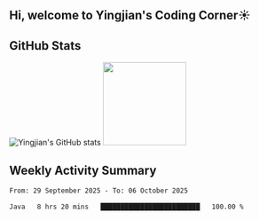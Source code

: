 ## Hi, welcome to Yingjian's Coding Corner☀️

## GitHub Stats
![Yingjian's GitHub stats](https://github-readme-stats.vercel.app/api?username=BigBigBai&show_icons=true&hide=stars,issues&hide_border=true&theme=merko&bg_color=00000000)
<img height="150em" src="https://github-readme-stats.vercel.app/api/top-langs/?username=BigBigBai&layout=compact&hide_border=true&theme=merko&bg_color=00000000"/>

## Weekly Activity Summary

<!--START_SECTION:waka-->

```txt
From: 29 September 2025 - To: 06 October 2025

Java   8 hrs 20 mins   █████████████████████████   100.00 %
```

<!--END_SECTION:waka-->


